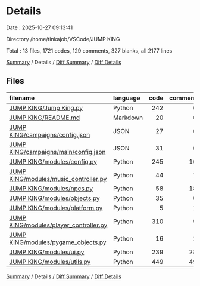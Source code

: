 # Details

Date : 2025-10-27 09:13:41

Directory /home/tinkajob/VSCode/JUMP KING

Total : 13 files,  1721 codes, 129 comments, 327 blanks, all 2177 lines

[Summary](results.md) / Details / [Diff Summary](diff.md) / [Diff Details](diff-details.md)

## Files
| filename | language | code | comment | blank | total |
| :--- | :--- | ---: | ---: | ---: | ---: |
| [JUMP KING/Jump King.py](/JUMP%20KING/Jump%20King.py) | Python | 242 | 6 | 62 | 310 |
| [JUMP KING/README.md](/JUMP%20KING/README.md) | Markdown | 20 | 0 | 8 | 28 |
| [JUMP KING/campaigns/config.json](/JUMP%20KING/campaigns/config.json) | JSON | 27 | 0 | 2 | 29 |
| [JUMP KING/campaigns/main/config.json](/JUMP%20KING/campaigns/main/config.json) | JSON | 31 | 0 | 2 | 33 |
| [JUMP KING/modules/config.py](/JUMP%20KING/modules/config.py) | Python | 245 | 10 | 4 | 259 |
| [JUMP KING/modules/music\_controller.py](/JUMP%20KING/modules/music_controller.py) | Python | 44 | 7 | 14 | 65 |
| [JUMP KING/modules/npcs.py](/JUMP%20KING/modules/npcs.py) | Python | 58 | 18 | 23 | 99 |
| [JUMP KING/modules/objects.py](/JUMP%20KING/modules/objects.py) | Python | 35 | 0 | 9 | 44 |
| [JUMP KING/modules/platform.py](/JUMP%20KING/modules/platform.py) | Python | 5 | 1 | 2 | 8 |
| [JUMP KING/modules/player\_controller.py](/JUMP%20KING/modules/player_controller.py) | Python | 310 | 9 | 49 | 368 |
| [JUMP KING/modules/pygame\_objects.py](/JUMP%20KING/modules/pygame_objects.py) | Python | 16 | 1 | 4 | 21 |
| [JUMP KING/modules/ui.py](/JUMP%20KING/modules/ui.py) | Python | 239 | 28 | 51 | 318 |
| [JUMP KING/modules/utils.py](/JUMP%20KING/modules/utils.py) | Python | 449 | 49 | 97 | 595 |

[Summary](results.md) / Details / [Diff Summary](diff.md) / [Diff Details](diff-details.md)